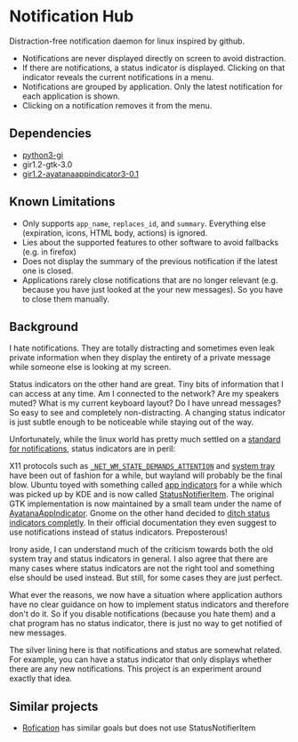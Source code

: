# Notification Hub

Distraction-free notification daemon for linux inspired by github.

-	Notifications are never displayed directly on screen to avoid distraction.
-	If there are notifications, a status indicator is displayed. Clicking on that
	indicator reveals the current notifications in a menu.
-	Notifications are grouped by application. Only the latest notification for
	each application is shown.
-	Clicking on a notification removes it from the menu.

## Dependencies

-	[python3-gi](https://docs.gtk.org/gio/)
-	gir1.2-gtk-3.0
-	[gir1.2-ayatanaappindicator3-0.1](https://lazka.github.io/pgi-docs/AyatanaAppIndicator3-0.1/classes/Indicator.html)

## Known Limitations

-	Only supports `app_name`, `replaces_id`, and `summary`. Everything else
	(expiration, icons, HTML body, actions) is ignored.
-	Lies about the supported features to other software to avoid fallbacks (e.g.
	in firefox)
-	Does not display the summary of the previous notification if the latest one is
	closed.
-	Applications rarely close notifications that are no longer relevant (e.g.
	because you have just looked at the your new messages). So you have to close
	them manually.

## Background

I hate notifications. They are totally distracting and sometimes even leak
private information when they display the entirety of a private message while
someone else is looking at my screen.

Status indicators on the other hand are great. Tiny bits of information that I
can access at any time. Am I connected to the network? Are my speakers muted?
What is my current keyboard layout? Do I have unread messages? So easy to see
and completely non-distracting. A changing status indicator is just subtle
enough to be noticeable while staying out of the way.

Unfortunately, while the linux world has pretty much settled on a [standard for
notifications](https://developer.gnome.org/notification-spec/), status
indicators are in peril:

X11 protocols such as
[`_NET_WM_STATE_DEMANDS_ATTENTION`](https://specifications.freedesktop.org/wm-spec/wm-spec-latest.html)
and [system
tray](https://specifications.freedesktop.org/systemtray-spec/systemtray-spec-latest.html)
have been out of fashion for a while, but wayland will probably be the final
blow. Ubuntu toyed with something called [app
indicators](https://wiki.ubuntu.com/DesktopExperienceTeam/ApplicationIndicators)
for a while which was picked up by KDE and is now called
[StatusNotifierItem](https://freedesktop.org/wiki/Specifications/StatusNotifierItem/).
The original GTK implementation is now maintained by a small team under the name
of [AyatanaAppIndicator](https://sunweavers.net/blog/node/67). Gnome on the
other hand decided to [ditch status indicators
completly](https://blogs.gnome.org/aday/2017/08/31/status-icons-and-gnome/). In
their official documentation they even suggest to use notifications instead of
status indicators. Preposterous!

Irony aside, I can understand much of the criticism towards both the old system
tray and status indicators in general. I also agree that there are many cases
where status indicators are not the right tool and something else should be used
instead. But still, for some cases they are just perfect.

What ever the reasons, we now have a situation where application authors have no
clear guidance on how to implement status indicators and therefore don't do it.
So if you disable notifications (because you hate them) and a chat program has
no status indicator, there is just no way to get notified of new messages.

The silver lining here is that notifications and status are somewhat related.
For example, you can have a status indicator that only displays whether there
are any new notifications. This project is an experiment around exactly that
idea.

## Similar projects

-	[Rofication](https://github.com/DaveDavenport/Rofication) has similar goals
	but does not use StatusNotifierItem
